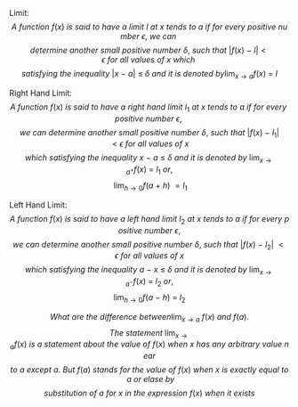 Limit: 
$$
A\ function\ f(x)\ is\ said\ to\ have\ a\ limit\ l\ at\ x\ tends\ to\ a\ if\ for\ every\ positive\ number\ \epsilon,\ we\ can\
$$
$$
 determine\ another\ small\ positive\ number\ \delta,\ such\ that\ |f(x)\ -\ l| < \epsilon\ for\ all\ values\ of\ x\ which\
$$
$$
satisfying\ the\ inequality\ |x\ -\ a|\ \le\ \delta\ and\ it\ is\ denoted\ by \lim_{x\to a} f(x)\ =\ l
$$

Right Hand Limit:
$$
A\ function\ f(x)\ is\ said\ to\ have\ a\ right\ hand\ limit\ l_1\ at\ x\ tends\ to\ a\ if\ for\ every\ positive\ number\ \epsilon,\
$$
$$
we\ can\ determine\ another\ small\ positive\ number\ \delta,\ such\ that\ |f(x)\ -\ l_1|\ <\ \epsilon\ for\ all\ values\ of\ x
$$
$$
which\ satisfying\ the\ inequality\ x\ -\ a\ \le\ \delta\ and\ it\ is\ denoted\ by\ \lim_{x\to a^+}f(x)\ =\ l_1\ or,
$$
$$
\ \lim_{h\to0}f(a\ +\ h)\ = l_1
$$

Left Hand Limit:
$$
A\ function\ f(x)\ is\ said\ to\ have\ a\ left\ hand\ limit\ l_2\ at\ x\ tends\ to\ a\ if\ for\ every\ positive\ number\ \epsilon,
$$
$$
we\ can\ determine\ another\ small\ positive\ number\ \delta,\ such\ that\ |f(x)\ -\ l_2|\ < \epsilon\ for\ all\ values\ of\ x
$$
$$
which\ satisfying\ the\ inequality\ a\ -\ x\ \le\ \delta\ and\ it\ is\ denoted\ by\ \lim_{x\to a^-}f(x)\ =\ l_2\ or,
$$
$$
\lim_{h\to 0}f(a\ -\ h)\ =\ l_2
$$




$$
What\ are\ the\ difference\ between \lim_{x\to a}\ f(x)\ and\ f(a).
$$
$$
The\ statement\ \lim_{x \to a} f(x)\ is\ a\ statement\ about\ the\ value\ of\ f(x)\ when\ x\ has\ any\ arbitrary\ value\ near
$$
$$
to\ a\ except\ a.\ But\ f(a)\ stands\ for\ the\ value\ of\ f(x)\ when\ x\ is\ exactly\ equal\ to\ a\ or\ elase\ by
$$
$$
substitution\ of\ a\ for\ x\ in\ the\ expression\ f(x)\ when\ it\ exists
$$


